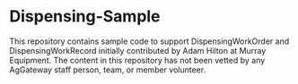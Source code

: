 # Dispensing-Sample
This repository contains sample code to support DispensingWorkOrder and DispensingWorkRecord initially contributed by Adam Hilton at Murray Equipment. The content in this repository has not been vetted by any AgGateway staff person, team, or member volunteer.
